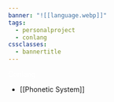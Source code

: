 ```yaml
---
banner: "![[language.webp]]"
tags:
  - personalproject
  - conlang
cssclasses:
  - bannertitle
---
```

<div class="title" style="color:white">Conlang</div>

- [[Phonetic System]]